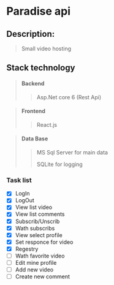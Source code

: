 # Paradise api

## Description: 

> Small video hosting

## Stack technology

> #### Backend
>> Asp.Net core 6 (Rest Api)


> #### Frontend
>> React.js


> #### Data Base
>> MS Sql Server for main data
>> 
>> SQLite for logging

### Task list 

- [x] LogIn
- [x] LogOut
- [x] View list video
- [x] View list comments
- [x] Subscrib/Unscrib
- [x] Wath subscribs
- [x] View select profile
- [x] Set responce for video
- [x] Regestry
- [ ] Wath favorite video
- [ ] Edit mine profile
- [ ] Add new video
- [ ] Create new comment